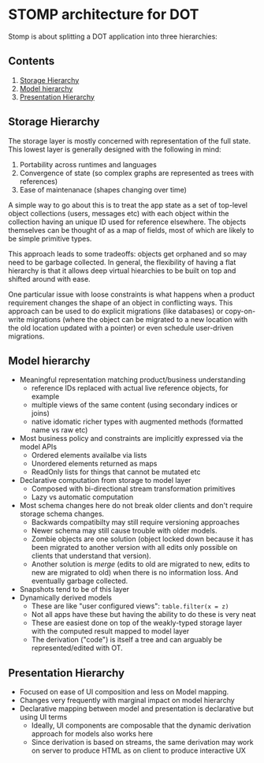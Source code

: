 # STOMP architecture for DOT

Stomp is about splitting a DOT application into three hierarchies:

## Contents
1. [Storage Hierarchy](#storage-hierarchy)
2. [Model hierarchy](#model-hierarchy)
3. [Presentation Hierarchy](#presentation-hierarchy)

## Storage Hierarchy

The storage layer is mostly concerned with representation of the full state. This lowest layer is generally designed with the following in mind:

1. Portability across runtimes and languages
2. Convergence of state (so complex graphs are represented as trees with references)
3. Ease of maintenanace (shapes changing over time)

A simple way to go about this is to treat the app state as a set of top-level object collections (users, messages etc) with each object within the collection having an unique ID used for reference elsewhere.  The objects themselves can be thought of as a map of fields, most of which are likely to be simple primitive types.

This approach leads to some tradeoffs: objects get orphaned and so may need to be garbage collected. In general, the flexibility of having a flat hierarchy is that it allows deep virtual hiearchies to be built on top and shifted around with ease.

One particular issue with loose constraints is what happens when a product requirement changes the shape of an object in conflicting ways. This approach can be used to do explicit migrations (like databases) or copy-on-write migrations (where the object can be migrated to a new location with the old location updated with a pointer) or even schedule user-driven migrations.

## Model hierarchy

* Meaningful representation matching product/business understanding
    * reference IDs replaced with actual live reference objects, for example
    * multiple views of the same content (using secondary indices or joins)
    * native idomatic richer types with augmented methods (formatted name vs raw etc)
* Most business policy and constraints are implicitly expressed via the model APIs
    * Ordered elements availalbe via lists
    * Unordered elements returned as maps
    * ReadOnly lists for things that cannot be mutated etc
* Declarative computation from storage to model layer
    * Composed with bi-directional stream transformation primitives
    * Lazy vs automatic computation
* Most schema changes here do not break older clients and don't require storage schema changes.
    * Backwards compatibilty may still require versioning approaches
    * Newer schema may still cause trouble with older models.
    * Zombie objects are one solution (object locked down because it has been migrated to another version with all edits only possible on clients that understand that version).
    * Another solution is *merge* (edits to old are migrated to new, edits to new are migrated to old) when there is no information loss. And eventually garbage collected.
* Snapshots tend to be of this layer
* Dynamically derived models
    * These are like "user configured views": `table.filter(x = z)`
    * Not all apps have these but having the ability to do these is very neat
    * These are easiest done on top of the weakly-typed storage layer with the computed result mapped to model layer
    * The derivation ("code") is itself a tree and can arguably be represented/edited with OT.

## Presentation Hierarchy

* Focused on ease of UI composition and less on Model mapping.
* Changes very frequently with marginal impact on model hierarchy
* Declarative mapping between model and presentation is declarative but using UI terms
    * Ideally, UI components are composable that the dynamic derivation approach for models also works here
    * Since derivation is based on streams, the same derivation may work on server to produce HTML as on client to produce interactive UX
